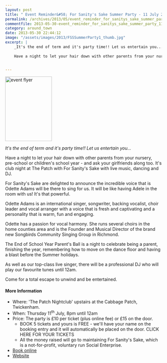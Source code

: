 ```yaml
---
layout: post
title: " Event Reminder&#58; For Sanity's Sake Summer Party - 11 July 2013"
permalink: /archives/2013/05/event_reminder_for_sanitys_sake_summer_party_11_ju.html
commentfile: 2013-05-30-event_reminder_for_sanitys_sake_summer_party_11_ju
category: around_town
date: 2013-05-30 22:44:12
image: "/assets/images/2013/FSSSummerParty1_thumb.jpg"
excerpt: |
    _It's the end of term and it's party time!! Let us entertain you..._
    
    Have a night to let your hair down with other parents from your nursery, pre-school or children's school year - and ask your girlfriends along too. It's club night at The Patch with For Sanity's Sake with live music, dancing and DJ.
    

---
```


<a href="/assets/images/2013/FSSSummerParty1.jpg" title="See larger version of - event flyer"><img src="/assets/images/2013/FSSSummerParty1_thumb.jpg" width="150" height="207" alt="event flyer" class="photo right" /></a>

*It's the end of term and it's party time!! Let us entertain you...*

Have a night to let your hair down with other parents from your nursery, pre-school or children's school year - and ask your girlfriends along too. It's club night at The Patch with For Sanity's Sake with live music, dancing and DJ.

For Sanity's Sake are delighted to announce the incredible voice that is Odette Adams will be there to sing for us. It will be like having Adele in the room with us! It's that powerful.

Odette Adams is an international singer, songwriter, backing vocalist, choir leader and vocal arranger with a voice that is fresh and captivating and a personality that is warm, fun and engaging.

Odette has a passion for vocal harmony. She runs several choirs in the home counties area and is the Founder and Musical Director of the brand new Songbirds Community Singing Group in Richmond.

The End of School Year Parent's Ball is a night to celebrate being a parent, finishing the year, remembering how to move on the dance floor and having a blast before the Summer holidays.

As well as our top-class live singer, there will be a professional DJ who will play our favourite tunes until 12am.

Come for a total escape to unwind and be entertained.

#### More Information

-   Where: 'The Patch Nightclub' upstairs at the Cabbage Patch, Twickenham.
-   When: Thursday 11<sup>th</sup> July, 8pm until 12am
-   Price: The party is £10 per ticket (plus online fee) or £15 on the door.
    -   BOOK 5 tickets and yours is FREE - we'll have your name on the booking entry and it will automatically be placed on the door. CLICK HERE FOR YOUR TICKETS
    -   All the money raised will go to maintaining For Sanity's Sake, which is a not-for-profit, voluntary run Social Enterprise.
-   [Book online](http://www.eventbrite.com/event/6279587415)
-   [Website](http://www.forsanityssake.com/events/end-of-school-year-parent-s-school-ball)
